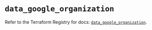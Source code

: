 # `data_google_organization`

Refer to the Terraform Registry for docs: [`data_google_organization`](https://registry.terraform.io/providers/hashicorp/google/5.37.0/docs/data-sources/organization).
